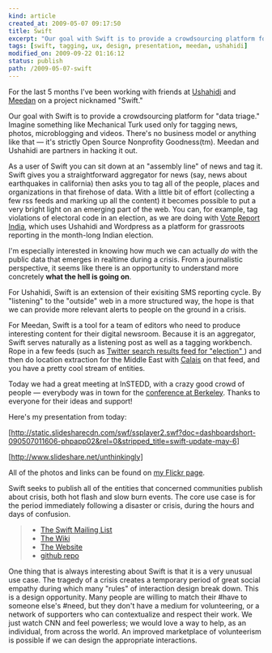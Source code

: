 ```yaml
--- 
kind: article
created_at: 2009-05-07 09:17:50
title: Swift
excerpt: "Our goal with Swift is to provide a crowdsourcing platform for data triage. Imagine something like Mechanical Turk used only for tagging news, photos, microblogging and videos."
tags: [swift, tagging, ux, design, presentation, meedan, ushahidi]
modified_on: 2009-09-22 01:16:12
status: publish 
path: /2009-05-07-swift
---
```


For the last 5 months I've been working with friends at <a href="http://ushahidi.com">Ushahidi</a> and <a href="http://meedan.net">Meedan</a> on a project nicknamed "Swift."

Our goal with Swift is to provide a crowdsourcing platform for "data triage." Imagine something like Mechanical Turk used only for tagging news, photos, microblogging and videos. There's no business model or anything like that &mdash; it's strictly Open Source Nonprofity Goodness(tm). Meedan and Ushahidi are partners in hacking it out.

As a user of Swift you can sit down at an "assembly line" of news and tag it. Swift gives you a straightforward aggregator for news (say, news about earthquakes in california) then asks you to tag all of the people, places and organizations in that firehose of data. With a little bit of effort (collecting a few rss feeds and marking up all the content) it becomes possible to put a very bright light on an emerging part of the web. You can, for example, tag violations of electoral code in an election, as we are doing with <a href="http://votereport.in">Vote Report India</a>, which uses Ushahidi and Wordpress as a platform for grassroots reporting in the month-long Indian election. 

I'm especially interested in knowing how much we can actually *do* with the public data that emerges in realtime during a crisis. From a journalistic perspective, it seems like there is an opportunity to understand more concretely <strong>what the hell is going on</strong>.

For Ushahidi, Swift is an extension of their exisiting SMS reporting cycle. By "listening" to the "outside" web in a more structured way, the hope is that we can provide more relevant alerts to people on the ground in a crisis. 

For Meedan, Swift is a tool for a team of editors who need to produce interesting content for their digital newsroom. Because it is an aggregator, Swift serves naturally as a listening post as well as a tagging workbench. Rope in a few feeds (such as <a href="http://search.twitter.com/search?q=election">Twitter search results feed for "election" </a>) and then do location extraction for the Middle East with <a href="http://www.opencalais.com/">Calais</a> on that feed, and you have a pretty cool stream of entities.

Today we had a great meeting at InSTEDD, with a crazy good crowd of people &mdash; everybody was in town for the <a href="http://hrc.berkeley.edu/events/newmachineconference/">conference at Berkeley</a>. Thanks to everyone for their ideas and support!

Here's my presentation from today:

[http://static.slidesharecdn.com/swf/ssplayer2.swf?doc=dashboardshort-090507011606-phpapp02&rel=0&stripped_title=swift-update-may-6]

[http://www.slideshare.net/unthinkingly]

All of the photos and links can be found on <a href="http://flickr.com/unthinkingly">my Flickr page</a>.

Swift seeks to publish all of the entities that concerned communities publish about crisis, both hot flash and slow burn events. The core use case is for the period immediately following a disaster or crisis, during the hours and days of confusion. 

<blockquote><ul><li><a href="http://groups.google.com/group/swiftriver">The Swift Mailing List</a> </li>
    <li><a href="http://swiftapp.pbwiki.com/">The Wiki</a></li>
    <li><a href="http://swiftapp.org">The Website</a></li>
    <li><a href="http://github.com/ajturner/swiftriver/tree/master">github repo</a></li> </ul>
</blockquote>

One thing that is always interesting about Swift is that it is a very unusual use case. The tragedy of a crisis creates a temporary period of great social empathy during which many "rules" of interaction design break down. This is a design opportunity. Many people are willing to match their #have to someone else's #need, but they don't have a medium for volunteering, or a network of supporters who can contextualize and respect their work. We just watch CNN and feel powerless; we would love a way to help, as an individual, from across the world. An improved marketplace of volunteerism is possible if we can design the appropriate interactions.